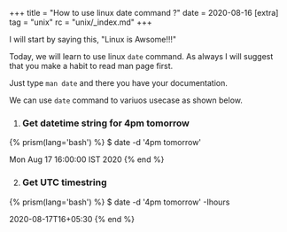 +++
title = "How to use linux date command ?"
date = 2020-08-16
[extra]
tag = "unix"
rc = "unix/_index.md"
+++

I will start by saying this, "Linux is Awsome!!!"

Today, we will learn to use linux `date` command. As always I will suggest that
you make a habit to read man page first.

Just type `man date` and there you have your documentation.

We can use `date` command to variuos usecase as shown below.

1. ### Get datetime string for 4pm tomorrow

{% prism(lang='bash')  %}
$ date -d '4pm tomorrow'

Mon Aug 17 16:00:00 IST 2020
{% end %}

2. ### Get UTC timestring 

{% prism(lang='bash')  %}
$ date -d '4pm tomorrow' -Ihours

2020-08-17T16+05:30
{% end %}


